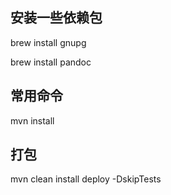 ## 安装一些依赖包

brew install gnupg

brew install pandoc

## 常用命令

mvn install

## 打包

mvn clean install deploy  -DskipTests